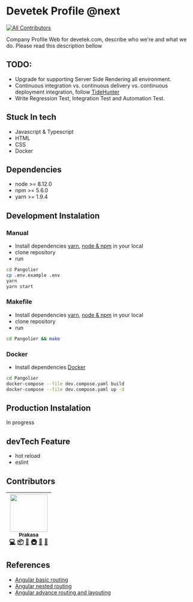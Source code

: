 # Devetek Profile @next

[![All Contributors](https://img.shields.io/badge/all_contributors-1-orange.svg?style=flat-square)](#contributors)

Company Profile Web for devetek.com, describe who we're and what we do. Please read this description bellow

## TODO:

- Upgrade for supporting Server Side Rendering all environment.
- Continuous integration vs. continuous delivery vs. continuous deployment integration, follow [TideHunter](https://github.com/prakasa1904/webhook-terpusat-mpw)
- Write Regression Test, Integration Test and Automation Test.

## Stuck In tech

- Javascript & Typescript
- HTML
- CSS
- Docker

## Dependencies

- node >= 8.12.0
- npm >= 5.6.0
- yarn >= 1.9.4

## Development Instalation

### Manual

- Install dependencies [yarn](https://yarnpkg.com/lang/en/docs/install/), [node & npm](https://github.com/creationix/nvm#installation) in your local
- clone repository
- run

```sh
cd Pangolier
cp .env.example .env
yarn
yarn start
```

### Makefile

- Install dependencies [yarn](https://yarnpkg.com/lang/en/docs/install/), [node & npm](https://github.com/creationix/nvm#installation) in your local
- clone repository
- run

```sh
cd Pangolier && make
```

### Docker

- Install dependencies [Docker](https://docs.docker.com/install/)

```sh
cd Pangolier
docker-compose --file dev.compose.yaml build
docker-compose --file dev.compose.yaml up -d
```

## Production Instalation

In progress

## devTech Feature

- hot reload
- eslint

## Contributors

<!-- ALL-CONTRIBUTORS-LIST:START - Do not remove or modify this section -->
<!-- prettier-ignore -->
| [<img src="https://avatars1.githubusercontent.com/u/6983524?v=4" width="100px;"/><br /><sub><b>Prakasa</b></sub>](http://www.terpusat.com)<br />[💻](https://github.com/arivin29/Pangolier/commits?author=prakasa1904 "Code") [📦](#platform-prakasa1904 "Packaging/porting to new platform") [🔌](#plugin-prakasa1904 "Plugin/utility libraries") [🚇](#infra-prakasa1904 "Infrastructure (Hosting, Build-Tools, etc)") [👀](#review-prakasa1904 "Reviewed Pull Requests") [🔧](#tool-prakasa1904 "Tools") |
| :---: |

<!-- ALL-CONTRIBUTORS-LIST:END -->

## References

- [Angular basic routing](https://blog.angular-university.io/angular2-router/)
- [Angular nested routing](https://blog.angular-university.io/angular-2-router-nested-routes-and-nested-auxiliary-routes-build-a-menu-navigation-system/)
- [Angular advance routing and layouting](https://thinkster.io/tutorials/building-real-world-angular-2-apps/page-layout-and-routing)
